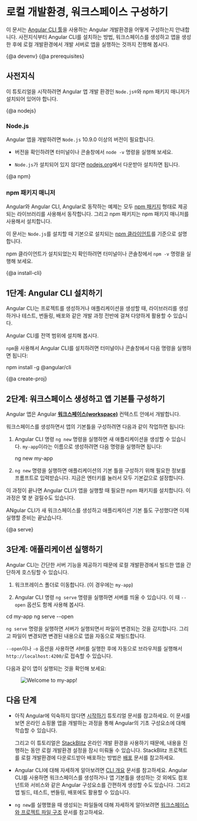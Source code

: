 <!--
# Setting up the Local Environment and Workspace
-->
# 로컬 개발환경, 워크스페이스 구성하기

<!--
This guide explains how to set up your environment for Angular development using the [Angular CLI tool](cli "CLI command reference"). 
It includes information about prerequisites, installing the CLI, creating an initial workspace and starter app, and running that app locally to verify your setup. 
-->
이 문서는 [Angular CLI 툴](cli "CLI command reference")을 사용하는 Angular 개발환경을 어떻게 구성하는지 안내합니다.
사전지식부터 Angular CLI를 설치하는 방법, 워크스페이스를 생성하고 앱을 생성한 후에 로컬 개발환경에서 개발 서버로 앱을 실행하는 것까지 진행해 봅시다.

<!--
<div class="callout is-helpful">
<header>Learning Angular</header>
<header>Angular 학습하기</header>

If you are new to Angular, see [Getting Started](start). Getting Started helps you quickly learn the essentials of Angular, in the context of building a basic online store app. It leverages the [StackBlitz](https://stackblitz.com/) online development environment, so you don't need to set up your local environment until you're ready. 
아직 Angular에 대해 익숙하지 않다면 [시작하기](start) 문서를 먼저 보는 것을 권장합니다. 이 문서를 보면 온라인 쇼핑몰 앱을 개발하는 과정을 통해 Angular의 기초 구성요소에 대해 학습할 수 있습니다. 그리고 이 튜토리얼은 [StackBlitz](https://stackblitz.com/) 온라인 개발 환경을 사용하기 때문에, 내용을 진행하는 동안 로컬 개발환경 설정을 잠시 미뤄둘 수 있습니다.

</div> 
-->

{@a devenv}
{@a prerequisites}
<!--
## Prerequisites 
-->
## 사전지식

<!--
Before you begin, make sure your development environment includes `Node.js®` and an npm package manager. 
-->
이 튜토리얼을 시작하려면 Angular 앱 개발 환경인 `Node.js®`와 npm 패키지 매니저가 설치되어 있어야 합니다.

{@a nodejs}
### Node.js

<!--
Angular requires `Node.js` version 10.9.0 or later.

* To check your version, run `node -v` in a terminal/console window.

* To get `Node.js`, go to [nodejs.org](https://nodejs.org "Nodejs.org").
-->
Angular 앱을 개발하려면 `Node.js` 10.9.0 이상의 버전이 필요합니다.

* 버전을 확인하려면 터미널이나 콘솔창에서 `node -v` 명령을 실행해 보세요.

* `Node.js`가 설치되어 있지 않다면 [nodejs.org](https://nodejs.org "Nodejs.org")에서 다운받아 설치하면 됩니다.

{@a npm}
<!--
### npm package manager
-->
### npm 패키지 매니저

<!--
Angular, the Angular CLI, and Angular apps depend on features and functionality provided by libraries that are available as [npm packages](https://docs.npmjs.com/getting-started/what-is-npm). To download and install npm packages, you must have an npm package manager. 

This setup guide uses the [npm client](https://docs.npmjs.com/cli/install) command line interface, which is installed with `Node.js` by default. 

To check that you have the npm client installed, run `npm -v` in a terminal/console window.
-->
Angular와 Angular CLI, Angular로 동작하는 예제는 모두 [npm 패키지](https://docs.npmjs.com/getting-started/what-is-npm) 형태로 제공되는 라이브러리를 사용해서 동작합니다. 그리고 npm 패키지는 npm 패키지 매니저를 사용해서 설치합니다.

이 문서는 `Node.js`를 설치할 때 기본으로 설치되는 [npm 클라이언트](https://docs.npmjs.com/cli/install)를 기준으로 설명합니다.

npm 클라이언트가 설치되었는지 확인하려면 터미널이나 콘솔창에서 `npm -v` 명령을 실행해 보세요.

{@a install-cli}

<!--
## Step 1: Install the Angular CLI
-->
## 1단계: Angular CLI 설치하기

<!--
You use the Angular CLI 
to create projects, generate application and library code, and perform a variety of ongoing development tasks such as testing, bundling, and deployment.

Install the Angular CLI globally. 

To install the CLI using `npm`, open a terminal/console window and enter the following command:
-->
Angular CLI는 프로젝트를 생성하거나 애플리케이션을 생성할 때, 라이브러리를 생성하거나 테스트, 번들링, 배포와 같은 개발 과정 전반에 걸쳐 다양하게 활용할 수 있습니다.

Angular CLI를 전역 범위에 설치해 봅시다.

`npm`을 사용해서 Angular CLI를 설치하려면 터미널이나 콘솔창에서 다음 명령을 실행하면 됩니다:

<code-example language="sh" class="code-shell">
  npm install -g @angular/cli

</code-example>



{@a create-proj}

<!--
## Step 2: Create a workspace and initial application
-->
## 2단계: 워크스페이스 생성하고 앱 기본틀 구성하기

<!--
You develop apps in the context of an Angular [**workspace**](guide/glossary#workspace). 

To create a new workspace and initial starter app: 

1. Run the CLI command `ng new` and provide the name `my-app`, as shown here: 
-->
Angular 앱은 Angular [**워크스페이스(workspace)**](guide/glossary#workspace) 컨텍스트 안에서 개발합니다.

워크스페이스를 생성하면서 앱의 기본틀을 구성하려면 다음과 같이 작업하면 됩니다:

1. Angular CLI 명령 `ng new` 명령을 실행하면 새 애플리케이션을 생성할 수 있습니다. `my-app`이라는 이름으로 생성하려면 다음 명령을 실행하면 됩니다:

    <code-example language="sh" class="code-shell">
      ng new my-app

    </code-example>

<!--
2. The `ng new` command prompts you for information about features to include in the initial app. Accept the defaults by pressing the Enter or Return key. 

The Angular CLI installs the necessary Angular npm packages and other dependencies. This can take a few minutes. 

The CLI creates a new workspace and a simple Welcome app, ready to run. 
-->
2. `ng new` 명령을 실행하면 애플리케이션의 기본 틀을 구성하기 위해 필요한 정보를 프롬프트로 입력받습니다. 지금은 엔터키를 눌러서 모두 기본값으로 설정합니다.

이 과정이 끝나면 Angular CLI가 앱을 실행할 때 필요한 npm 패키지를 설치합니다. 이 과정은 몇 분 걸릴수도 있습니다.

ANgular CLI가 새 워크스페이스를 생성하고 애플리케이션 기본 틀도 구성했다면 이제 실행할 준비는 끝났습니다.

{@a serve}

<!--
## Step 3: Run the application
-->
## 3단계: 애플리케이션 실행하기

<!--
The Angular CLI includes a server, so that you can easily build and serve your app locally.

1. Go to the workspace folder (`my-app`).

1. Launch the server by using the CLI command `ng serve`, with the `--open` option.
-->
Angular CLI는 간단한 서버 기능을 제공하기 때문에 로컬 개발환경에서 빌드한 앱을 간단하게 호스팅할 수 있습니다.

1. 워크프레이스 폴더로 이동합니다. (이 경우에는 `my-app`)

1. Angular CLI 명령 `ng serve` 명령을 실행하면 서버를 띄울 수 있습니다. 이 때 `--open` 옵션도 함께 사용해 봅시다.

<code-example language="sh" class="code-shell">
  cd my-app
  ng serve --open
</code-example>

<!--
The `ng serve` command launches the server, watches your files,
and rebuilds the app as you make changes to those files.

The `--open` (or just `-o`) option automatically opens your browser
to `http://localhost:4200/`.

Your app greets you with a message:
-->
`ng serve` 명령을 실행하면 서버가 실행되면서 파일이 변경되는 것을 감지합니다. 그리고 파일이 변경되면 변경된 내용으로 앱을 자동으로 재빌드합니다.

`--open`이나 `-o` 옵션을 사용하면 서버를 실행한 후에 자동으로 브라우저를 실행해서 `http://localhost:4200/`로 접속할 수 있습니다.

다음과 같이 앱이 실행되는 것을 확인해 보세요:


<figure>
  <img src='generated/images/guide/setup-local/app-works.png' alt="Welcome to my-app!">
</figure>


<!--
## Next steps
-->
## 다음 단계


<!--
* If you are new to Angular, see the [Getting Started](start) tutorial. Getting Started helps you quickly learn the essentials of Angular, in the context of building a basic online store app. 
-->
* 아직 Angular에 익숙하지 않다면 [시작하기](start) 튜토리얼 문서를 참고하세요. 이 문서를 보면 온라인 쇼핑몰 앱을 개발하는 과정을 통해 Angular의 기초 구성요소에 대해 학습할 수 있습니다.

  <div class="alert is-helpful">
  
  <!--
  Getting Started assumes the [StackBlitz](https://stackblitz.com/) online development environment. 
  To learn how to export an app from StackBlitz to your local environment, skip ahead to the [Deployment](start/deployment "Getting Started: Deployment") section. 
  -->
  그리고 이 튜토리얼은 [StackBlitz](https://stackblitz.com/) 온라인 개발 환경을 사용하기 때문에, 내용을 진행하는 동안 로컬 개발환경 설정을 잠시 미뤄둘 수 있습니다.
  StackBlitz 프로젝트를 로컬 개발환경에 다운로드받아 배포하는 방법은 [배포](start/deployment "시작하기: 배포") 문서를 참고하세요.

  </div>

<!--
* To learn more about using the Angular CLI, see the [CLI Overview](cli "CLI Overview"). In addition to creating the initial workspace and app scaffolding, you can use the CLI to generate Angular code such as components and services. The CLI supports the full development cycle, including building, testing, bundling, and deployment. 


* For more information about the Angular files generated by `ng new`, see [Workspace and Project File Structure](guide/file-structure).
-->
* Angular CLI에 대해 자세하게 알아보려면 [CLI 개요](cli "CLI 개요") 문서를 참고하세요. Angular CLI를 사용하면 워크스페이스를 생성하거나 앱 기본틀을 생성하는 것 외에도 컴포넌트와 서비스와 같은 Angular 구성요소를 간편하게 생성할 수도 있습니다. 그리고 앱 빌드, 테스트, 번들링, 배포에도 활용할 수 있습니다.

* `ng new`를 실행했을 때 생성되는 파일들에 대해 자세하게 알아보려면 [워크스페이스와 프로젝트 파일 구조](guide/file-structure) 문서를 참고하세요.
